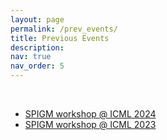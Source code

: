 ```yaml
---
layout: page
permalink: /prev_events/
title: Previous Events
description: 
nav: true
nav_order: 5
---
```


<br>

* [SPIGM workshop @ ICML 2024](https://spigmworkshop2024.github.io/)
* [SPIGM workshop @ ICML 2023](https://spigmworkshop.github.io/)